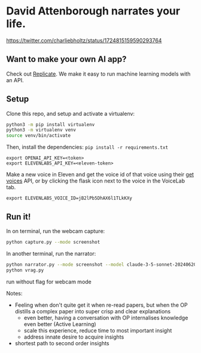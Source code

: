 # David Attenborough narrates your life. 

https://twitter.com/charliebholtz/status/1724815159590293764

## Want to make your own AI app?
Check out [Replicate](https://replicate.com). We make it easy to run machine learning models with an API.

## Setup

Clone this repo, and setup and activate a virtualenv:

```bash
python3 -m pip install virtualenv
python3 -m virtualenv venv
source venv/bin/activate
```

Then, install the dependencies:
`pip install -r requirements.txt`

```
export OPENAI_API_KEY=<token>
export ELEVENLABS_API_KEY=<eleven-token>
```

Make a new voice in Eleven and get the voice id of that voice using their [get voices](https://elevenlabs.io/docs/api-reference/voices) API, or by clicking the flask icon next to the voice in the VoiceLab tab.

```
export ELEVENLABS_VOICE_ID=jB2lPb5DhAX6l1TLkKXy
```

## Run it!

In on terminal, run the webcam capture:
```bash
python capture.py --mode screenshot
```
In another terminal, run the narrator:

```bash
python narrator.py --mode screenshot --model claude-3-5-sonnet-20240620, gpt-4o, gemini/gemini-1.5-pro
python vrag.py
```

run without flag for webcam mode


Notes:
* Feeling when don't quite get it when re-read papers, but when the OP distills a complex paper into super crisp and clear explanations
    * even better, having a conversation with OP internalises knowledge even better (Active Learning)
    * scale this experience, reduce time to most important insight
    * address innate desire to acquire insights
* shortest path to second order insights